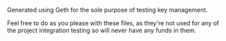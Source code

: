 Generated using Geth for the sole purpose of testing key management.

Feel free to do as you please with these files, as they're not used for any of the project
integration testing so will never have any funds in them.